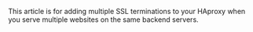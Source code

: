 

This article is for adding multiple SSL terminations to your HAproxy when you serve multiple websites on the same backend servers.

